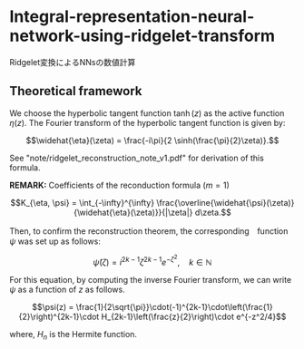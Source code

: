 # Integral-representation-neural-network-using-ridgelet-transform
Ridgelet変換によるNNsの数値計算

## Theoretical framework
We choose the hyperbolic tangent function $\tanh(z)$ as the active function $\eta(z)$. The Fourier transform of the hyperbolic tangent function is given by:

```math
\widehat{\eta}(\zeta) = \frac{-i\pi}{2 \sinh(\frac{\pi}{2}\zeta)}.
```

See "note/ridgelet_reconstruction_note_v1.pdf" for derivation of this formula.

**REMARK:** Coefficients of the reconduction formula ($m=1$)

```math
K_{\eta, \psi} = \int_{-\infty}^{\infty} \frac{\overline{\widehat{\psi}(\zeta)}{\widehat{\eta}(\zeta)}}{|\zeta|} d\zeta.
```

Then, to confirm the reconstruction theorem, the corresponding　function $\psi$ was set up as follows:

```math
\widehat{\psi}(\zeta) = i^{2k-1}\zeta^{2k-1}e^{-\zeta^2}, \quad k\in\mathbb{N}
```

For this equation, by computing the inverse Fourier transform, we can write $\psi$ as a function of $z$ as follows.

```math
\psi(z) = \frac{1}{2\sqrt{\pi}}\cdot(-1)^{2k-1}\cdot\left(\frac{1}{2}\right)^{2k-1}\cdot H_{2k-1}\left(\frac{z}{2}\right)\cdot e^{-z^2/4}
```

where, $H_n$ is the Hermite function.





